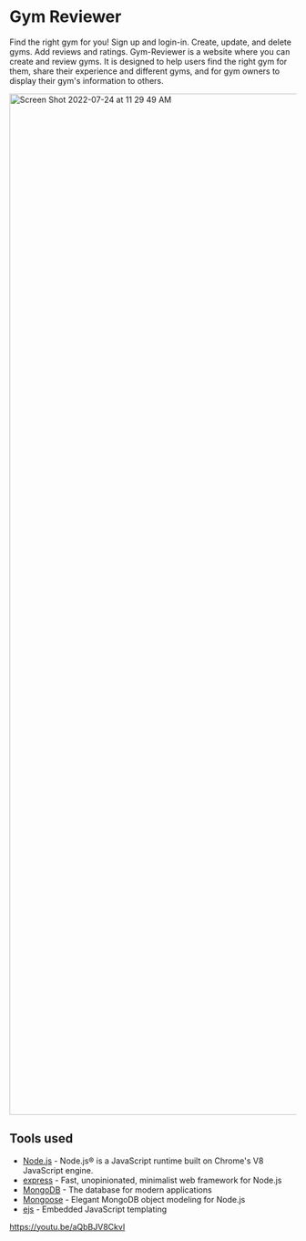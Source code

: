 # Gym Reviewer

Find the right gym for you! Sign up and login-in. Create, update, and delete gyms. Add reviews and ratings. 
Gym-Reviewer is a website where you can create and review gyms. It is designed to help users find the right gym for them, share their experience and different gyms, and for gym owners to display their gym's information to others. 

<img width="1792" alt="Screen Shot 2022-07-24 at 11 29 49 AM" src="https://user-images.githubusercontent.com/55761537/180634554-2873cc59-1635-4618-b9e8-73a5fc5a02cf.png">

## Tools used

- [Node.js](https://nodejs.org) - Node.js® is a JavaScript runtime built on Chrome's V8 JavaScript engine.
- [express](https://expressjs.com//) - Fast, unopinionated, minimalist web framework for Node.js
- [MongoDB](https://www.mongodb.com/) - The database for
  modern applications
- [Mongoose](https://mongoosejs.com/) - Elegant MongoDB object modeling for Node.js
- [ejs](https://ejs.co/) - Embedded JavaScript templating

https://youtu.be/aQbBJV8CkvI
